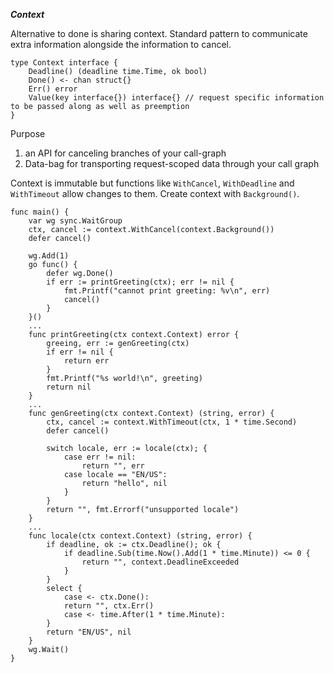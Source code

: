 ***Context***

Alternative to done is sharing context. Standard pattern to communicate extra information alongside the information to cancel. 

```
type Context interface {
    Deadline() (deadline time.Time, ok bool)
    Done() <- chan struct{}
    Err() error
    Value(key interface{}) interface{} // request specific information to be passed along as well as preemption
}
```

Purpose
1. an API for canceling branches of your call-graph
2. Data-bag for transporting request-scoped data through your call graph

Context is immutable but functions like `WithCancel`, `WithDeadline` and `WithTimeout` allow changes to them.
Create context with `Background()`. 

```
func main() {
    var wg sync.WaitGroup
    ctx, cancel := context.WithCancel(context.Background())
    defer cancel()

    wg.Add(1)
    go func() {
        defer wg.Done() 
        if err := printGreeting(ctx); err != nil {
            fmt.Printf("cannot print greeting: %v\n", err)
            cancel()
        }
    }()
    ...
    func printGreeting(ctx context.Context) error {
        greeing, err := genGreeting(ctx)
        if err != nil {
            return err
        }
        fmt.Printf("%s world!\n", greeting)
        return nil
    }
    ...
    func genGreeting(ctx context.Context) (string, error) {
        ctx, cancel := context.WithTimeout(ctx, 1 * time.Second)
        defer cancel()

        switch locale, err := locale(ctx); {
            case err != nil:
                return "", err
            case locale == "EN/US":
                return "hello", nil
            }
        }
        return "", fmt.Errorf("unsupported locale")
    }
    ...
    func locale(ctx context.Context) (string, error) {
        if deadline, ok := ctx.Deadline(); ok {
            if deadline.Sub(time.Now().Add(1 * time.Minute)) <= 0 {
                return "", context.DeadlineExceeded
            }
        }
        select {
            case <- ctx.Done():
            return "", ctx.Err()
            case <- time.After(1 * time.Minute):
        }
        return "EN/US", nil
    }
    wg.Wait()
}
```
